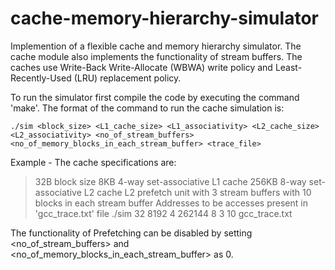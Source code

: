 # cache-memory-hierarchy-simulator
 Implemention of a flexible cache and memory hierarchy simulator.
 The cache module also implements the functionality of stream buffers. The caches use Write-Back Write-Allocate (WBWA) write policy and Least-Recently-Used (LRU) replacement policy.

To run the simulator first compile the code by executing the command 'make'.
The format of the command to run the cache simulation is:

    ./sim <block_size> <L1_cache_size> <L1_associativity> <L2_cache_size> <L2_associativity> <no_of_stream_buffers> <no_of_memory_blocks_in_each_stream_buffer> <trace_file>
Example - The cache specifications are:
> 32B block size
> 8KB 4-way set-associative L1 cache
> 256KB 8-way set-associative L2 cache
> L2 prefetch unit with 3 stream buffers with 10 blocks in each stream buffer
> Addresses to be accesses present in 'gcc_trace.txt' file 
    ./sim 32 8192 4 262144 8 3 10 gcc_trace.txt

The functionality of Prefetching can be disabled by setting <no_of_stream_buffers> and <no_of_memory_blocks_in_each_stream_buffer> as 0.

